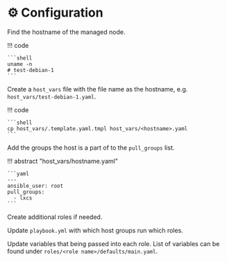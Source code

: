 # :gear: Configuration

Find the hostname of the managed node.

!!! code

    ```shell
    uname -n
    # test-debian-1
    ```

Create a `host_vars` file with the file name as the hostname, e.g. `host_vars/test-debian-1.yaml`.

!!! code

    ```shell
    cp host_vars/.template.yaml.tmpl host_vars/<hostname>.yaml
    ```

Add the groups the host is a part of to the `pull_groups` list.

!!! abstract "host_vars/hostname.yaml"

    ```yaml
    ---
    ansible_user: root
    pull_groups:
      - lxcs
    ```

Create additional roles if needed.

Update `playbook.yml` with which host groups run which roles.

Update variables that being passed into each role. List of variables can be found under `roles/<role name>/defaults/main.yaml`.
